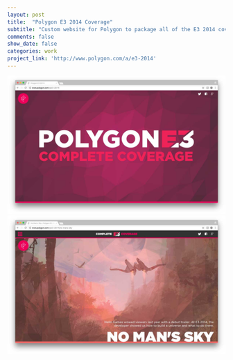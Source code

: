 ```yaml
---
layout: post
title:  "Polygon E3 2014 Coverage"
subtitle: "Custom website for Polygon to package all of the E3 2014 coverage."
comments: false
show_date: false
categories: work
project_link: 'http://www.polygon.com/a/e3-2014'
---
```

![Image of the Polygon E3 website](/assets/images/work/e31.jpg)
![Image of the Polygon E3 website](/assets/images/work/e32.jpg)


